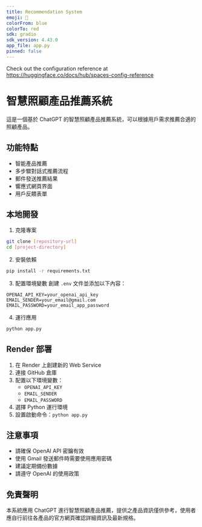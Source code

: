```yaml
---
title: Recommendation System
emoji: 🐨
colorFrom: blue
colorTo: red
sdk: gradio
sdk_version: 4.43.0
app_file: app.py
pinned: false
---
```


Check out the configuration reference at https://huggingface.co/docs/hub/spaces-config-reference

# 智慧照顧產品推薦系統

這是一個基於 ChatGPT 的智慧照顧產品推薦系統，可以根據用戶需求推薦合適的照顧產品。

## 功能特點

- 智能產品推薦
- 多步驟對話式推薦流程
- 郵件發送推薦結果
- 響應式網頁界面
- 用戶反饋表單

## 本地開發

1. 克隆專案
```bash
git clone [repository-url]
cd [project-directory]
```

2. 安裝依賴
```bash
pip install -r requirements.txt
```

3. 配置環境變數
創建 `.env` 文件並添加以下內容：
```
OPENAI_API_KEY=your_openai_api_key
EMAIL_SENDER=your_email@gmail.com
EMAIL_PASSWORD=your_email_app_password
```

4. 運行應用
```bash
python app.py
```

## Render 部署

1. 在 Render 上創建新的 Web Service
2. 連接 GitHub 倉庫
3. 配置以下環境變數：
   - `OPENAI_API_KEY`
   - `EMAIL_SENDER`
   - `EMAIL_PASSWORD`
4. 選擇 Python 運行環境
5. 設置啟動命令：`python app.py`

## 注意事項

- 請確保 OpenAI API 密鑰有效
- 使用 Gmail 發送郵件時需要使用應用密碼
- 建議定期備份數據
- 請遵守 OpenAI 的使用政策

## 免責聲明

本系統應用 ChatGPT 進行智慧照顧產品推薦，提供之產品資訊僅供參考，使用者應自行前往各產品的官方網頁確認詳細資訊及最新規格。

